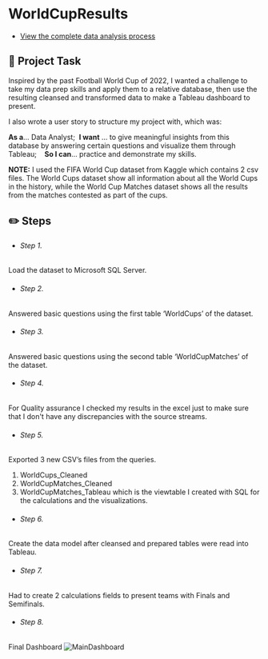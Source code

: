 # WorldCupResults

- [View the complete data analysis process](https://www.notion.so/sokratispapadopoulos/Portfolio-4372eca8a1b24ed1934502ceb79007f2?p=b5bfa9bd433e497992eb2d1e6d732862&pm=c)

## 📝 Project Task

Inspired by the past Football World Cup of 2022, I wanted a challenge to take my data prep skills and apply them to a relative database, then use the resulting cleansed and transformed data to make a Tableau dashboard to present.

I also wrote a user story to structure my project with, which was:

**As a**… Data Analyst;    **I want** … to give meaningful insights from this database by answering certain questions and visualize them through Tableau;    **So I can**… practice and demonstrate my skills.

**NOTE:** I used the FIFA World Cup dataset from Kaggle which contains 2 csv files. The World Cups dataset show all information about all the World Cups in the history, while the World Cup Matches dataset shows all the results from the matches contested as part of the cups.

## ✏️ **Steps**

- ###### Step 1.

Load the dataset to Microsoft SQL Server.

- ###### Step 2.

Answered basic questions using the first table ‘WorldCups’ of the dataset.

- ###### Step 3.

Answered basic questions using the second table ‘WorldCupMatches’ of the dataset.

- ###### Step 4.

For Quality assurance I checked my results in the excel just to make sure that I don't have any discrepancies with the source streams.

- ###### Step 5.

Exported 3 new CSV’s files from the queries.
1. WorldCups_Cleaned
2. WorldCupMatches_Cleaned
3. WorldCupMatches_Tableau which is the viewtable I created with SQL for the calculations and the visualizations.

- ###### Step 6.

Create the data model after cleansed and prepared tables were read into Tableau.

- ###### Step 7.

Had to create 2 calculations fields to present teams with Finals and Semifinals.

- ###### Step 8.

Final Dashboard
![MainDashboard](https://user-images.githubusercontent.com/122797480/231509032-384a25ee-ac9a-40bc-b122-74f742b58ba0.png)
